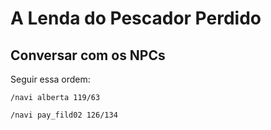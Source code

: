 # A Lenda do Pescador Perdido

## Conversar com os NPCs
Seguir essa ordem: 

```
/navi alberta 119/63
```
```
/navi pay_fild02 126/134
```